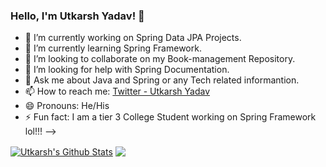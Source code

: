 ### Hello, I'm Utkarsh Yadav! 👋



- 🔭 I’m currently working on Spring Data JPA Projects.
- 🌱 I’m currently learning Spring Framework.
- 👯 I’m looking to collaborate on my Book-management Repository.
- 🤔 I’m looking for help with Spring Documentation.
- 💬 Ask me about Java and Spring or any Tech related informantion.
- 📫 How to reach me: [Twitter - Utkarsh Yadav](https://twitter.com/_utkarsh_y) 
- 😄 Pronouns: He/His
- ⚡ Fun fact: I am a tier 3 College Student working on Spring Framework lol!!!
-->

<a href="https://github.com/Rytnix">
<img align="center" alt="Utkarsh's Github Stats" src="https://github-readme-stats.codestackr.vercel.app/api?username=Rytnix&show_icons=true&hide_border=true&count_private=true&include_all_commits=true&theme=radical" /></a>

<a href="https://github.com/Rytnix">
  <img align="center" src="https://github-readme-stats.anuraghazra1.vercel.app/api/top-langs/?username=Rytnix&layout=compact&theme=radical" />
</a>
